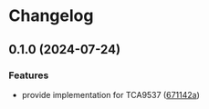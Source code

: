 # Changelog

## 0.1.0 (2024-07-24)


### Features

* provide implementation for TCA9537 ([671142a](https://github.com/feeph/libtca953x-python/commit/671142a466a939f820a7c2ecf1876acfc5344079))
